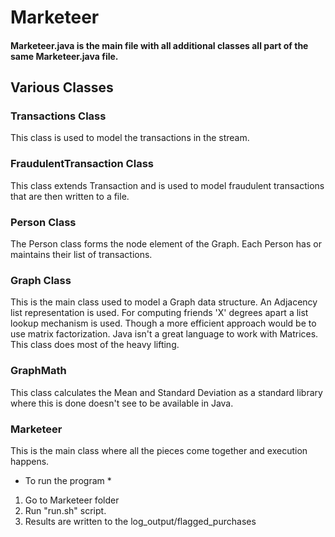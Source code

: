 # Marketeer

#### Marketeer.java is the main file with all additional classes all part of the same Marketeer.java file.

## Various Classes

### Transactions Class
This class is used to model the transactions in the stream.

### FraudulentTransaction Class
This class extends Transaction and is used to model fraudulent transactions that are then written to a file.

### Person Class
The Person class forms the node element of the Graph. Each Person has or maintains their list of transactions.

### Graph Class
This is the main class used to model a Graph data structure. An Adjacency list representation is used.
For computing friends 'X' degrees apart a list lookup mechanism is used. Though a more efficient approach would be to
use matrix factorization. Java isn't a great language to work with Matrices. This class does most of the heavy lifting.

### GraphMath
This class calculates the Mean and Standard Deviation as a standard library where this is done doesn't see to be available 
in Java.

### Marketeer
This is the main class where all the pieces come together and execution happens.


* To run the program *

1. Go to Marketeer folder
2. Run "run.sh" script.
3. Results are written to the log_output/flagged_purchases



